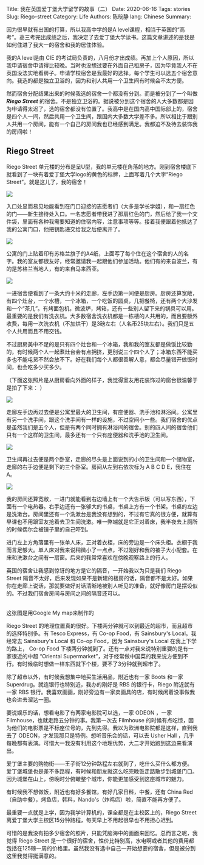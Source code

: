 Title: 我在英国爱丁堡大学留学的故事（二）
Date: 2020-06-16
Tags: stories
Slug: Riego-street
Category: Life
Authors: 陈皖静
lang: Chinese
Summary: <img src="/images/riego/riegostreet.jpg" alt="" class="headerimg"/>

因为很早就有出国的打算，所以我高中学的是A level课程，相当于英国的“高考”。高三考完出成绩之后，我决定了去爱丁堡大学读书。这篇文章讲述的是我是如何住进了我大一的宿舍和我的居住体验。

我的A level是由 CIE 的考试局负责的，八月份才出成绩。再加上个人原因，所以我申请宿舍申请得比较晚。当时也没想过要在外面自己租房子，因为毕竟我人不在英国没法实地看房子。申请学校宿舍是我最好的选择。每个学生可以选五个宿舍意向。我选的都是独立卫浴的，因为和别人共用一个卫生间有时候会不太方便。

然而宿舍分配结果出来的时候我选的宿舍一个都没有分到。而是被分到了一个叫做 ***Riego Street*** 的宿舍。不是独立卫浴的。据说被分到这个宿舍的人大多数都是因为申请得太迟了，选的宿舍都没有位置了。我高中是在国内高中国际部上的，宿舍是四个人一间，然后共用一个卫生间，跟国内大多数大学差不多。所以相比于跟别人共用一个房间，能有一个自己的房间我也已经感到满足。我都迫不及待去装饰我的房间啦！

## Riego Street
Riego Street 单元楼的分布是呈U型，我的单元楼在角落的地方。刚到宿舍楼底下就看到了一块有着爱丁堡大学logo的黄色的标牌，上面写着几个大字“Riego Street”。就是这儿了，我的宿舍！

![](/images/riego/riegostreet.jpg)

入口处显而易见地能看到在门口迎接的志愿者们（大多是学长学姐），和一扇红色的门——新生接待处入口。一名志愿者带我进了那扇红色的门，然后给了我一个文件袋，里面有各种我需要知道的住宿内容，注意事项等等。接着我便跟着他抵达了我的公寓门口，他把钥匙递交给我之后便离开了。

![](/images/riego/riegobuilding.jpg)

公寓的门上贴着印有苏格兰旗子的A4纸，上面写了每个住在这个宿舍的人的名字。我的室友都很友好，经常邀请我一起跟他们参加活动。他们有的来自波兰，有的是苏格兰当地人，有的来自马来西亚。

![](/images/riego/flatdoorflag.jpg)

一进宿舍便看到了一条大约十米的走廊，左手边第一间便是厨房。厨房还算宽敞，有四个灶台，一个水槽，一个冰箱，一个吃饭的圆桌，几把餐椅，还有两个大沙发和一个“茶几”。有烤面包机，微波炉，烤箱，还有一些别人留下来的锅具可以用。最重要的是我们有洗衣机。大多数宿舍洗衣机都是一栋楼的人共用的，而且要额外收费，每用一次洗衣机（不加烘干）是3磅左右（人名币25块左右）。我们只是五个人共用而且不用交钱。

不过厨房美中不足的是只有四个灶台和一个冰箱，我和我的室友都是做饭比较勤的，有时候两个人一起煮灶台会有点拥挤，更别说三个四个人了；冰箱东西不能买多也不能屯货不然会放不下。好在我们每个人都很善解人意，都会尽量错开做饭时间，也会吃多少买多少。

（下面这张照片是从厨房看向外面的样子，我觉得室友用花装饰过的窗台很温馨于是拍了下来： ）

![](/images/riego/kitchenwindowoutside.jpg)

走廊左手边再过去便是公寓里最大的卫生间，有座便器、洗手池和淋浴间。公寓里有另一个洗手间，跟这个洗手间有一样的设施，不过空间小一些。我们宿舍的优点是虽然我们是五个人，但是有两个同时拥有淋浴间的宿舍。别的四人间的宿舍他们只有一个这样的卫生间，最多还有一个只有座便器和洗手池的卫生间。

![](/images/riego/riegoflatlayout.jpg)

卫生间再过去便是两个卧室，走廊的尽头是上面说到的小的卫生间和一个储物室，走廊的右手边便是剩下的三个卧室。房间从左到右依次标为 A B C D E，我住在 A。

![](/images/riego/riegobedroomlayout.jpg)

我的房间还算宽敞，一进门就能看到右边墙上有一个大告示板（可以写东西），下面有一个电热器。右手边还有一张够大的书桌，书桌上方有一个书架。书桌的左边是洗漱台。房间里还有一个洗漱台是我没有想到的，不过有它真的很方便，就算有早课也不用跟室友抢着去卫生间洗漱。唯一弊端就是它正对着床，我半夜去上厕所的时候偶尔会被镜子里的自己吓到。

进门左上方角落里有一张单人床，正对着衣柜，床的旁边是一个床头柜。衣橱于我而言足够大。单人床对我来说稍微小了一点点，不过刚好和我的被子大小配套。在床和洗漱台之间有一扇窗。后来的我常常喜欢在傍晚观察路上的行人。

英国的宿舍让我感到惊讶的地方是它的隔音，一开始我以为只是我们 Riego Street 隔音不太好，后来发现如果不是新建的楼房的话，隔音都不是太好。如果你在走廊上说话，那就要做好对话清晰地被别人听见的准备，就好像房门是摆设似的。不过我们宿舍房间与房间之间的隔音还可以。

<img class="image">
  <img src="/images/riego/riegosurroundingsmap.png" alt="">
  <figcaption>这张图是用Google My map来制作的</figcaption>
</img>

Riego Street 的地理位置真的很好。下楼两分钟就可以到最近的超市，而且超市的选择特别多。有 Tesco Express，有 Co-op Food，有 Sainsbury's Local。我经常去 Sainsbury's Local 和 Co-op Food，因为 Sainsbury's Local 在我上下学的路上， Co-op Food 下楼两分钟就到了。还有一点对我来说特别重要的是有一家很近的中超 “Oriental Supermarket”，对于经常做中国菜的我来说方便到不行。有时候临时想做一样东西就下个楼，要不了3分钟就到超市了。

除了超市以外，有时候我想集中地买生活用品，附近也有一家 Boots 和一家 Superdrug。就连银行也特别近，我办的刚好是 RBS 的银行卡，Riego 附近就有一家 RBS 银行。我喜欢画画，刚好旁边有一家卖画具的店，有时候闲着没事做我也会进去溜达一圈。

要说娱乐的话，想看电影了有两家电影院可以选，一家 ODEON ，一家 Filmhouse，也就走路五分钟的事。我第一次去 Filmhouse 的时候有点吃惊，因为他们的电影票是不标座位号的，先到先得。我以为欧洲电影院都是这样，直到我去了 ODEON，才发现那只是特例。想听音乐会的话，可以去 Usher Hall ，几乎每晚都有表演。可惜大一我没有利用这个地理优势，大二才开始跑到这边来看演出。

爱丁堡主要的购物街——王子街12分钟路程左右就到了，吃什么买什么都方便。爱丁堡城堡也是差不多路程，有时候和朋友就这么吃完晚饭走路散步到城堡门口。因为城堡在山上，傍晚时分俯瞰整个城市，你能更加感受到这座城市的魅力。

有时候我不想做饭，附近也有好多餐馆，有好几家日料，中餐，还有 China Red（自助中餐），烤鱼店，韩料，Nando's（炸鸡店）啦，简直不能再方便了。

最重要一点就是上学，因为我学计算机的，课全都是在主校区上的，Riego Street 离爱丁堡大学主校区15分钟路程，每天早上不用起很早也不用担心迟到。

可惜的是我没有拍多少宿舍的照片，只能凭脑海中的画面来回忆。总而言之呢，我觉得 Riego Street 是一个很好的宿舍，性价比特别高，水电啊或者其他的费用都包括在125磅一周的价格里。虽然我没有选中自己一开始想要的宿舍，但是被分到这里我觉得挺满意的。
